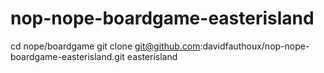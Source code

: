 # nop-nope-boardgame-easterisland

cd nope/boardgame
git clone git@github.com:davidfauthoux/nop-nope-boardgame-easterisland.git easterisland